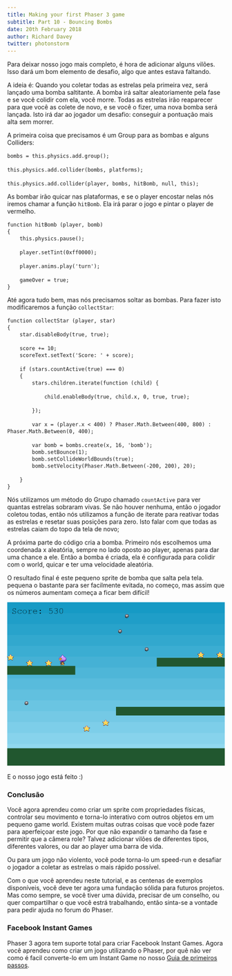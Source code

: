 ```yaml
---
title: Making your first Phaser 3 game
subtitle: Part 10 - Bouncing Bombs
date: 20th February 2018
author: Richard Davey
twitter: photonstorm
---
```


Para deixar nosso jogo mais completo, é hora de adicionar alguns vilões. Isso dará um bom elemento de desafio, algo que antes estava faltando.

A ideia é: Quando you coletar todas as estrelas pela primeira vez, será lançado uma bomba saltitante. A bomba irá saltar aleatoriamente pela fase e se você colidir com ela, você morre. Todas as estrelas irão reaparecer para que você as colete de novo, e se você o fizer, uma nova bomba será lançada. Isto irá dar ao jogador um desafio: conseguir a pontuação mais alta sem morrer.

A primeira coisa que precisamos é um Group para as bombas e alguns Colliders:

```
bombs = this.physics.add.group();

this.physics.add.collider(bombs, platforms);

this.physics.add.collider(player, bombs, hitBomb, null, this);
```

As bombar irão quicar nas plataformas, e se o player encostar nelas nós iremos chamar a função `hitBomb`. Ela irá parar o jogo e pintar o player de vermelho.

```
function hitBomb (player, bomb)
{
    this.physics.pause();

    player.setTint(0xff0000);

    player.anims.play('turn');

    gameOver = true;
}
```

Até agora tudo bem, mas nós precisamos soltar as bombas. Para fazer isto modificaremos a função `collectStar`:

```
function collectStar (player, star)
{
    star.disableBody(true, true);

    score += 10;
    scoreText.setText('Score: ' + score);

    if (stars.countActive(true) === 0)
    {
        stars.children.iterate(function (child) {

            child.enableBody(true, child.x, 0, true, true);

        });

        var x = (player.x < 400) ? Phaser.Math.Between(400, 800) : Phaser.Math.Between(0, 400);

        var bomb = bombs.create(x, 16, 'bomb');
        bomb.setBounce(1);
        bomb.setCollideWorldBounds(true);
        bomb.setVelocity(Phaser.Math.Between(-200, 200), 20);

    }
}
```

Nós utilizamos um método do Grupo chamado `countActive` para ver quantas estrelas sobraram vivas. Se não houver nenhuma, então o jogador coletou todas, então nós utilizamos a função de iterate para reativar todas as estrelas e resetar suas posições para zero. Isto falar com que todas as estrelas caiam do topo da tela de novo;

A próxima parte do código cria a bomba. Primeiro nós escolhemos uma coordenada x aleatória, sempre no lado oposto ao player, apenas para dar uma chance a ele. Então a bomba é criada, ela é configurada para colidir com o world, quicar e ter uma velocidade aleatória.

O resultado final é este pequeno sprite de bomba que salta pela tela. pequena o bastante para ser facilmente evitada, no começo, mas assim que os números aumentam começa a ficar bem difícil!

![image](part10.png)

E o nosso jogo está feito :)

### Conclusão

Você agora aprendeu como criar um sprite com propriedades físicas, controlar seu movimento e torna-lo interativo com outros objetos em um pequeno game world. Existem muitas outras coisas que você pode fazer para aperfeiçoar este jogo. Por que não expandir o tamanho da fase e permitir que a câmera role? Talvez adicionar vilões de diferentes tipos, diferentes valores, ou dar ao player uma barra de vida.

Ou para um jogo não violento, você pode torna-lo um speed-run e desafiar o jogador a coletar as estrelas o mais rápido possível.

Com o que você aprendeu neste tutorial, e as centenas de exemplos disponíveis, você deve ter agora uma fundação sólida para futuros projetos. Mas como sempre, se você tiver uma dúvida, precisar de um conselho, ou quer compartilhar o que você estrá trabalhando, então sinta-se a vontade para pedir ajuda no forum do Phaser.

### Facebook Instant Games

Phaser 3 agora tem suporte total para criar Facebook Instant Games. Agora você aprendeu como criar um jogo utilizando o Phaser, por quê não ver como é facil converte-lo em um Instant Game no nosso [Guia de primeiros passos](/tutorials/getting-started-facebook-instant-games).
